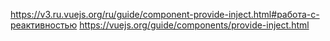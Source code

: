 https://v3.ru.vuejs.org/ru/guide/component-provide-inject.html#работа-с-реактивностью
https://vuejs.org/guide/components/provide-inject.html
